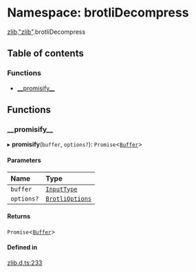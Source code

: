 # Namespace: brotliDecompress

[zlib](zlib.md).["zlib"](zlib._zlib_.md).brotliDecompress

## Table of contents

### Functions

- [\_\_promisify\_\_](zlib._zlib_.brotliDecompress.md#__promisify__)

## Functions

### \_\_promisify\_\_

▸ **__promisify__**(`buffer`, `options?`): `Promise`<[`Buffer`](buffer._buffer_.md#buffer)\>

#### Parameters

| Name | Type |
| :------ | :------ |
| `buffer` | [`InputType`](zlib._zlib_.md#inputtype) |
| `options?` | [`BrotliOptions`](../interfaces/zlib._zlib_.BrotliOptions.md) |

#### Returns

`Promise`<[`Buffer`](buffer._buffer_.md#buffer)\>

#### Defined in

[zlib.d.ts:233](https://github.com/goodcodedev/bun-types/blob/8bd1b3a/zlib.d.ts#L233)
